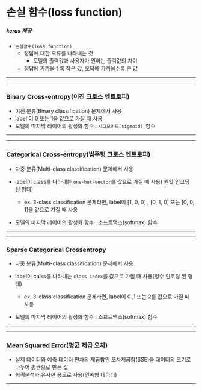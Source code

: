 # 손실 함수(loss function)

##### 	keras 제공

- `손실함수(loss function) `
  - 정답에 대한 오류를 나타내는 것
    - 모델의 출력값과 사용자가 원하는 출력값의 차이
  - 정답에 가까울수록 작은 값, 오답에 가까울수록 큰 값

---





---

### Binary Cross-entropy(이진 크로스 엔트로피)

- 이진 분류(Binary classification) 문제에서 사용
- label 이 0 또는 1을 값으로 가질 때 사용
- 모델의 마지막 레이어의 활성화 함수 : `시그모이드(sigmoid) `함수

---



---

### Categorical Cross-entropy(범주형 크로스 엔트로피)

- 다중 분류(Multi-class classification) 문제에서 사용

- label이 class를 나타내는 `one-hot-vector`를 값으로 가질 때 사용( 원핫 인코딩 된 형태)
  - ex. 3-class classification 문제라면, label이 [1, 0, 0] , [0, 1, 0] 또는 [0, 0, 1]을 값으로 가질 때 사용

- 모델의 마지막 레이어의 활성화 함수 : 소프트맥스(softmax) 함수

---



---

### Sparse Categorical Crossentropy

- 다중 분류(Multi-class classification) 문제에서 사용
- label이 calss를 나타내는 `class index`를 값으로 가질 때 사용(정수 인코딩 된 형태)
  - ex. 3-class classification 문제라면, label이 0 ,1 또는 2를 값으로 가질 때 사용

- 모델의 마지막 레이어의 활성화 함수 : 소프트맥스(softmax) 함수

---



---

### Mean Squared Error(평균 제곱 오차)

- 실제 데이터와 예측 데이터 편차의 제곱합인 오차제곱합(SSE)을 데이터의 크기로 나누어 평균으로 만든 값
- 회귀분석과 유사한 용도로 사용(연속형 데이터)

---

